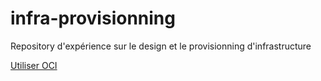 # infra-provisionning
Repository d'expérience sur le design et le provisionning d'infrastructure

[Utiliser OCI](oci/oci.md)
